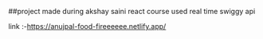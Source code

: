 ##project made during akshay saini react course 
used real time swiggy api

link :-https://anujpal-food-fireeeeee.netlify.app/



